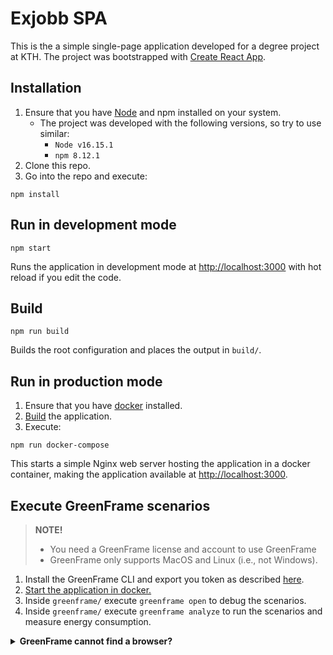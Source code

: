 # Exjobb SPA
This is the a simple single-page application developed for a degree project at KTH. The project was bootstrapped with [Create React App](https://github.com/facebook/create-react-app).

## Installation
1. Ensure that you have [Node](https://nodejs.org/en/) and npm installed on your system.
    - The project was developed with the following versions, so try to use similar:
        - `Node v16.15.1`
        - `npm 8.12.1`
2. Clone this repo.
3. Go into the repo and execute:
```
npm install
```

## Run in development mode
```
npm start
```
Runs the application in development mode at [http://localhost:3000](http://localhost:3000) with hot reload if you edit the code.

## Build
```
npm run build
```
Builds the root configuration and places the output in `build/`.

## Run in production mode
1. Ensure that you have [docker](https://www.docker.com/) installed.
2. [Build](#build) the application.
3. Execute:
```
npm run docker-compose
```

This starts a simple Nginx web server hosting the application in a docker container, making the application available at [http://localhost:3000](http://localhost:3000).

## Execute GreenFrame scenarios
> **NOTE!**
> - You need a GreenFrame license and account to use GreenFrame
> - GreenFrame only supports MacOS and Linux (i.e., not Windows).

1. Install the GreenFrame CLI and export you token as described [here](https://docs.greenframe.io/).
2. [Start the application in docker.](#run-in-production-mode)
2. Inside `greenframe/` execute `greenframe open` to debug the scenarios.
3. Inside `greenframe/` execute `greenframe analyze` to run the scenarios and measure energy consumption.


<details>
  <summary><b>GreenFrame cannot find a browser?</b></summary>

  > If GreenFrame cannot find a browser when running `greenframe open`:
  > - If you already have a browser at another location, find the GreenFrame CLI library on you computer and add the path to you browser executable in the file `src/services/detectExecutablePath.js`.
  >   - The default location for GreenFrame CLI seems to be `~/.local/lib/greenframe/`
  >   - The executable to Google Chrome on mac is usually: `'/Applications/Google\ Chrome.app/Contents/MacOS/Google\ Chrome'`
  > - Install Chromium or Google Chrome and place at the locations specified in the error message.
</details>
